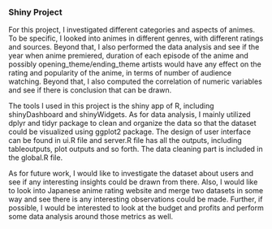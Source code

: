 ### Shiny Project

For this project, I investigated different categories and aspects of animes. To be specific, I looked into animes in different genres, with different ratings and sources. Beyond that, I also performed the data analysis and see if the year when anime premiered, duration of each episode of the anime and possibly opening_theme/ending_theme artists would have any effect on the rating and popularity of the anime, in terms of number of audience watching. Beyond that, I also computed the correlation of numeric variables and see if there is conclusion that can be drawn.

The tools I used in this project is the shiny app of R, including shinyDashboard and shinyWidgets. As for data analysis, I mainly utilized dplyr and tidyr package to clean and organize the data so that the dataset could be visualized using ggplot2 package. The design of user interface can be found in ui.R file and server.R file has all the outputs, including tableoutputs, plot outputs and so forth. The data cleaning part is included in the global.R file.

As for future work, I would like to investigate the dataset about users and see if any interesting insights could be drawn from there. Also, I would like to look into Japanese anime rating website and merge two datasets in some way and see there is any interesting observations could be made. Further, if possible, I would be interested to look at the budget and profits and perform some data analysis around those metrics as well.
